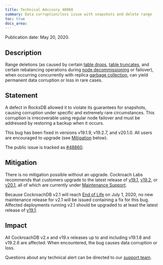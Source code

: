 ```yaml
---
title: Technical Advisory 48860
summary: Data corruption/loss issue with snapshots and delete range
toc: true
docs_area: 
---
```


Publication date: May 20, 2020.

## Description

Range deletions (as caused by certain [table drops](../v20.1/drop-table.html), [table truncates](../v20.1/truncate.html), and certain rebalancing operations during [node decommissioning](../v20.1/remove-nodes.html) or failover), when occurring concurrently with replica [garbage collection](../v20.1/architecture/storage-layer.html#garbage-collection), can yield permanent data corruption or loss in rare cases.

## Statement

A defect in RocksDB allowed it to violate its guarantees for snapshots, causing corruption under specific and extremely rare circumstances. This corruption is irrecoverable using regular node failover and must be addressed by restoring a backup when it occurs.

This bug has been fixed in versions v19.1.9, v19.2.7, and v20.1.0. All users are encouraged to upgrade (see [Mitigation](#mitigation) below).

The public issue is tracked as [#48860](https://github.com/cockroachdb/cockroach/issues/48860).

## Mitigation

There is no mitigation possible without an upgrade. Cockroach Labs recommends that customers upgrade to the latest release of [v19.1](../v19.1/upgrade-cockroach-version.html), [v19.2](../v19.2/upgrade-cockroach-version.html), or [v20.1](../v20.1/upgrade-cockroach-version.html), all of which are currently under [Maintenance Support](../releases/release-support-policy.html#support-cycle).

Because CockroachDB v2.1 will reach [End of Life](../releases/release-support-policy.html#support-cycle) on July 1, 2020, no new maintenance release for v2.1 will be issued containing a fix for this bug. Affected deployments running v2.1 should be upgraded to at least the latest release of [v19.1](../v19.1/upgrade-cockroach-version.html).

## Impact

All CockroachDB v2.x and v19.x releases up to and including v19.1.8 and v19.2.6 are affected. When encountered, the bug causes data corruption or loss.

Questions about any technical alert can be directed to our [support team](https://support.cockroachlabs.com/).
